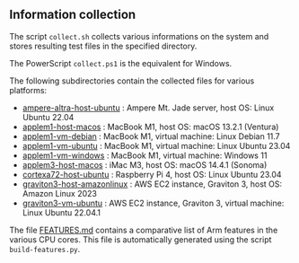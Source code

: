 ## Information collection

The script `collect.sh` collects various informations on the system
and stores resulting test files in the specified directory.

The PowerScript `collect.ps1` is the equivalent for Windows.

The following subdirectories contain the collected files for various platforms:

- [ampere-altra-host-ubuntu](ampere-altra-host-ubuntu) : Ampere Mt. Jade server, host OS: Linux Ubuntu 22.04
- [applem1-host-macos](applem1-host-macos) : MacBook M1, host OS: macOS 13.2.1 (Ventura)
- [applem1-vm-debian](applem1-vm-debian) : MacBook M1, virtual machine: Linux Debian 11.7
- [applem1-vm-ubuntu](applem1-vm-ubuntu) : MacBook M1, virtual machine: Linux Ubuntu 23.04
- [applem1-vm-windows](applem1-vm-windows) : MacBook M1, virtual machine: Windows 11
- [applem3-host-macos](applem1-host-macos) : iMac M3, host OS: macOS 14.4.1 (Sonoma)
- [cortexa72-host-ubuntu](cortexa72-host-ubuntu) : Raspberry Pi 4, host OS: Linux Ubuntu 23.04
- [graviton3-host-amazonlinux](graviton3-host-amazonlinux) : AWS EC2 instance, Graviton 3, host OS: Amazon Linux 2023
- [graviton3-vm-ubuntu](graviton3-vm-ubuntu) : AWS EC2 instance, Graviton 3, virtual machine: Linux Ubuntu 22.04.1

The file [FEATURES.md](FEATURES.md) contains a comparative list of Arm
features in the various CPU cores. This file is automatically generated
using the script `build-features.py`.
